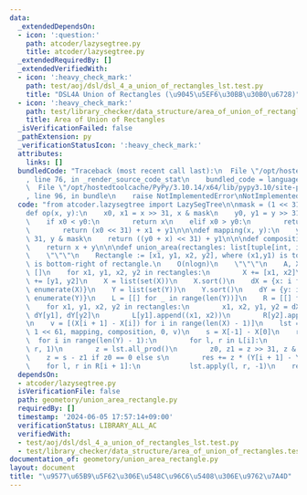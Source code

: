 ```yaml
---
data:
  _extendedDependsOn:
  - icon: ':question:'
    path: atcoder/lazysegtree.py
    title: atcoder/lazysegtree.py
  _extendedRequiredBy: []
  _extendedVerifiedWith:
  - icon: ':heavy_check_mark:'
    path: test/aoj/dsl/dsl_4_a_union_of_rectangles_lst.test.py
    title: "DSL4A Union of Rectangles (\u9045\u5EF6\u30BB\u30B0\u6728)"
  - icon: ':heavy_check_mark:'
    path: test/library_checker/data_structure/area_of_union_of_rectangles.test.py
    title: Area of Union of Rectangles
  _isVerificationFailed: false
  _pathExtension: py
  _verificationStatusIcon: ':heavy_check_mark:'
  attributes:
    links: []
  bundledCode: "Traceback (most recent call last):\n  File \"/opt/hostedtoolcache/PyPy/3.10.14/x64/lib/pypy3.10/site-packages/onlinejudge_verify/documentation/build.py\"\
    , line 76, in _render_source_code_stat\n    bundled_code = language.bundle(\n\
    \  File \"/opt/hostedtoolcache/PyPy/3.10.14/x64/lib/pypy3.10/site-packages/onlinejudge_verify/languages/python.py\"\
    , line 96, in bundle\n    raise NotImplementedError\nNotImplementedError\n"
  code: "from atcoder.lazysegtree import LazySegTree\n\nmask = (1 << 31) - 1\n\n\n\
    def op(x, y):\n    x0, x1 = x >> 31, x & mask\n    y0, y1 = y >> 31, y & mask\n\
    \    if x0 < y0:\n        return x\n    elif x0 > y0:\n        return y\n    else:\n\
    \        return (x0 << 31) + x1 + y1\n\n\ndef mapping(x, y):\n    y0, y1 = y >>\
    \ 31, y & mask\n    return ((y0 + x) << 31) + y1\n\n\ndef composition(x, y):\n\
    \    return x + y\n\n\ndef union_area(rectangles: list[tuple[int, int, int, int]]):\n\
    \    \"\"\"\n    Rectangle := [x1, y1, x2, y2], where (x1,y1) is top-left, (x2,y2)\
    \ is bottom-right of rectangle.\n    O(nlogn)\n    \"\"\"\n    A, X, Y = [], [],\
    \ []\n    for x1, y1, x2, y2 in rectangles:\n        X += [x1, x2]\n        Y\
    \ += [y1, y2]\n    X = list(set(X))\n    X.sort()\n    dX = {x: i for i, x in\
    \ enumerate(X)}\n    Y = list(set(Y))\n    Y.sort()\n    dY = {y: i for i, y in\
    \ enumerate(Y)}\n    L = [[] for _ in range(len(Y))]\n    R = [[] for _ in range(len(Y))]\n\
    \    for x1, y1, x2, y2 in rectangles:\n        x1, x2, y1, y2 = dX[x1], dX[x2],\
    \ dY[y1], dY[y2]\n        L[y1].append((x1, x2))\n        R[y2].append((x1, x2))\n\
    \n    v = [(X[i + 1] - X[i]) for i in range(len(X) - 1)]\n    lst = LazySegTree(op,\
    \ 1 << 61, mapping, composition, 0, v)\n    s = X[-1] - X[0]\n    res = 0\n  \
    \  for i in range(len(Y) - 1):\n        for l, r in L[i]:\n            lst.apply(l,\
    \ r, 1)\n        z = lst.all_prod()\n        z0, z1 = z >> 31, z & mask\n    \
    \    z = s - z1 if z0 == 0 else s\n        res += z * (Y[i + 1] - Y[i])\n    \
    \    for l, r in R[i + 1]:\n            lst.apply(l, r, -1)\n    return res\n"
  dependsOn:
  - atcoder/lazysegtree.py
  isVerificationFile: false
  path: geometory/union_area_rectangle.py
  requiredBy: []
  timestamp: '2024-06-05 17:57:14+09:00'
  verificationStatus: LIBRARY_ALL_AC
  verifiedWith:
  - test/aoj/dsl/dsl_4_a_union_of_rectangles_lst.test.py
  - test/library_checker/data_structure/area_of_union_of_rectangles.test.py
documentation_of: geometory/union_area_rectangle.py
layout: document
title: "\u9577\u65B9\u5F62\u306E\u548C\u96C6\u5408\u306E\u9762\u7A4D"
---
```

